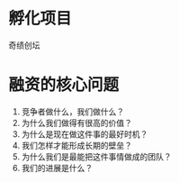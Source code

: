 # 孵化项目

奇绩创坛

# 融资的核心问题

1. 竞争者做什么，我们做什么？
2. 为什么我们做得有很高的价值？
3.  为什么是现在做这件事的最好时机？
4. 我们怎样才能形成长期的壁垒？
5.  为什么我们是最能把这件事情做成的团队？
6. 我们的进展是什么？